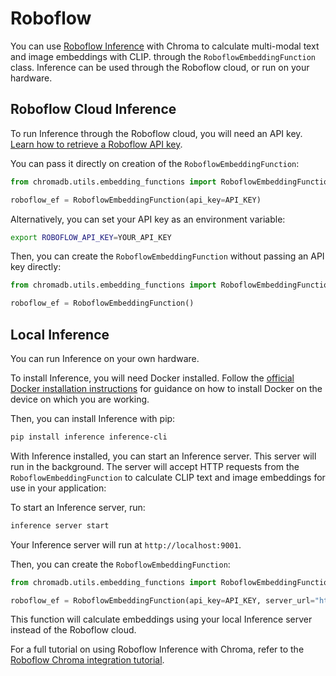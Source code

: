 ---
---

# Roboflow

You can use [Roboflow Inference](https://inference.roboflow.com) with Chroma to calculate multi-modal text and image embeddings with CLIP. through the `RoboflowEmbeddingFunction` class. Inference can be used through the Roboflow cloud, or run on your hardware.

## Roboflow Cloud Inference

To run Inference through the Roboflow cloud, you will need an API key. [Learn how to retrieve a Roboflow API key](https://docs.roboflow.com/api-reference/authentication#retrieve-an-api-key). 

You can pass it directly on creation of the `RoboflowEmbeddingFunction`:

```python
from chromadb.utils.embedding_functions import RoboflowEmbeddingFunction

roboflow_ef = RoboflowEmbeddingFunction(api_key=API_KEY)
```

Alternatively, you can set your API key as an environment variable:

```bash
export ROBOFLOW_API_KEY=YOUR_API_KEY
```

Then, you can create the `RoboflowEmbeddingFunction` without passing an API key directly:

```python
from chromadb.utils.embedding_functions import RoboflowEmbeddingFunction

roboflow_ef = RoboflowEmbeddingFunction()
```

## Local Inference

You can run Inference on your own hardware.

To install Inference, you will need Docker installed. Follow the [official Docker installation instructions](https://docs.docker.com/engine/install/) for guidance on how to install Docker on the device on which you are working.

Then, you can install Inference with pip:

```bash
pip install inference inference-cli
```

With Inference installed, you can start an Inference server. This server will run in the background. The server will accept HTTP requests from the `RoboflowEmbeddingFunction` to calculate CLIP text and image embeddings for use in your application:

To start an Inference server, run:

```bash
inference server start
```

Your Inference server will run at `http://localhost:9001`.

Then, you can create the `RoboflowEmbeddingFunction`:

```python
from chromadb.utils.embedding_functions import RoboflowEmbeddingFunction

roboflow_ef = RoboflowEmbeddingFunction(api_key=API_KEY, server_url="http://localhost:9001")
```

This function will calculate embeddings using your local Inference server instead of the Roboflow cloud.

For a full tutorial on using Roboflow Inference with Chroma, refer to the [Roboflow Chroma integration tutorial](https://github.com/chroma-core/chroma/blob/main/examples/use_with/roboflow/embeddings.ipynb). 